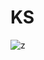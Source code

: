 # KS
![z](https://user-images.githubusercontent.com/86897399/167266280-8af7d3cf-19d3-4921-860f-e7881d333558.png)
